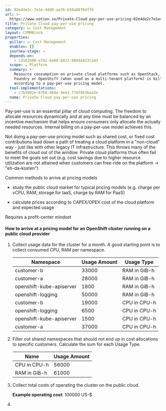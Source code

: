 ```yaml
---
id: 02e4de2c-7e1e-4dd9-aa76-b58a88f04ff6
url: >-
  https://www.notion.so/Private-Cloud-pay-per-use-pricing-02e4de2c7e1e4dd9aa76b58a88f04ff6
title: Private Cloud pay-per-use pricing
category: 💵 Cost Management
layout: CFMMBlock
properties:
  pillar: 💵 Cost Management
  enables: []
  journey-stage: ⭐️
  depends-on:
    - cd162600-e742-4a80-b022-989da423ca43
  scope: ☁️ Platform
  summary: >-
    Resource consumption on private cloud platforms such as OpenStack, Cloud
    Foundry or OpenShift (when used as a multi-tenant platform) is billed
    according to a pay-per-use pricing model.
  tool-implementations:
    - c7b3902e-6708-4b0e-9e43-776f863baa3e
  name: Private Cloud pay-per-use pricing
---
```


Pay-per-use is an essential pillar of cloud computing. The freedom to allocate resources dynamically and at any time must be balanced by an incentive mechanism that helps ensure consumers only allocate the actually needed resources. Internal billing on a pay-per-use model achieves this.

Not doing a pay-per-use pricing model such as shared cost, or fixed cost contributions lead down a path of treating a cloud platform in a "non-cloud" way - just like with other legacy IT infrastructure. This throws many of the benefits of cloud out of the window. Private cloud platforms thus often fail to meet the goals set out (e.g. cost savings due to higher resource utilization are not attained when customers can free-ride on the platform → "eh-da-kosten")



Common methods to arrive at pricing models

- study the public cloud market for typical pricing models (e.g. charge per vCPU, RAM, storage for IaaS, charge by RAM for PaaS)     

- calculate prices according to CAPEX/OPEX cost of the cloud platform and expected usage



Requires a profit-center mindset



#### How to arrive at a pricing model for an OpenShift cluster running on a public cloud provider

1. Collect usage data for the cluster for a month. A good starting point is to collect consumed CPU, RAM per namespace.

    <!-- included database 2416694f-cb53-41e8-99f2-a9f8fb5b9b04 -->
    | Namespace                | Usage Amount | Usage Type   |
    | ------------------------ | ------------ | ------------ |
    | customer-b               | 33000        | RAM in GiB-h |
    | customer-a               | 28000        | RAM in GiB-h |
    | openshift-kube-apiserver | 1800         | RAM in GiB-h |
    | openshift-logging        | 50000        | RAM in GiB-h |
    | customer-b               | 19000        | CPU in CPU-h |
    | openshift-logging        | 6500         | CPU in CPU-h |
    | openshift-kube-apiserver | 1500         | CPU in CPU-h |
    | customer-a               | 37000        | CPU in CPU-h |

1. Filter out shared namespaces that should not end up in cost allocations to specific customers. Calculate the sum for each Usage Type.

    <!-- included database f6d47d09-c8fa-42d2-86c0-e6f54d23c3b5 -->
    | Name         | Usage Amount |
    | ------------ | ------------ |
    | CPU in CPU-h | 56000        |
    | RAM in GiB-h | 61000        |

1. Collect total costs of operating the cluster on the public cloud.

    **Example operating cost**: 100000 US-$

1. 